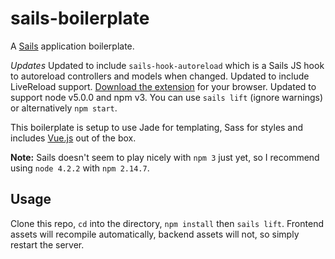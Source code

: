 # sails-boilerplate

A [Sails](http://sailsjs.org) application boilerplate.

*Updates*
Updated to include `sails-hook-autoreload` which is a Sails JS hook to autoreload controllers and models when changed.
Updated to include LiveReload support. [Download the extension](http://livereload.com/extensions/) for your browser.
Updated to support node v5.0.0 and npm v3. You can use `sails lift` (ignore warnings) or alternatively `npm start`.


This boilerplate is setup to use Jade for templating, Sass for styles and includes [Vue.js](http://vuejs.org/) out of the box.

__Note:__ Sails doesn't seem to play nicely with `npm 3` just yet, so I recommend using `node 4.2.2` with `npm 2.14.7`.

## Usage
Clone this repo, `cd` into the directory, `npm install` then `sails lift`.
Frontend assets will recompile automatically, backend assets will not, so simply restart the server.